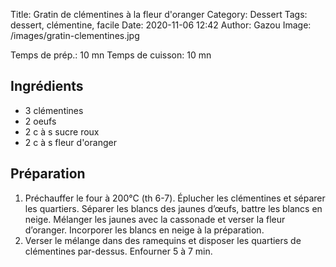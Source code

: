 Title: Gratin de clémentines à la fleur d'oranger
Category: Dessert
Tags: dessert, clémentine, facile
Date:  2020-11-06 12:42
Author: Gazou
Image: /images/gratin-clementines.jpg

Temps de prép.: 10 mn
Temps de cuisson: 10 mn

## Ingrédients
- 3 clémentines
- 2 oeufs
- 2 c à s sucre roux
- 2 c à s fleur d'oranger

## Préparation
1. Préchauffer le four à 200°C (th 6-7). Éplucher les clémentines et séparer les quartiers. Séparer les blancs des jaunes d’œufs, battre les blancs en neige. Mélanger les jaunes avec la cassonade et verser la fleur d’oranger. Incorporer les blancs en neige à la préparation.
2. Verser le mélange dans des ramequins et disposer les quartiers de clémentines par-dessus. Enfourner 5 à 7 min.
